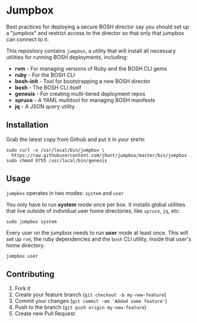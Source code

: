 Jumpbox
=======

Best practices for deploying a secure BOSH director say you should
set up a "jumpbox" and restrict access to the director so that
only that jumpbox can connect to it.

This repository contains `jumpbox`, a utility that will install
all necessary utilities for running BOSH deployments, including:

  - **rvm** - For managing versions of Ruby and the BOSH CLI gems
  - **ruby** - For the BOSH CLI
  - **bosh-init** - Tool for bootstrapping a new BOSH director
  - **bosh** - The BOSH CLI itself
  - **genesis** - For creating multi-tiered deployment repos
  - **spruce** - A YAML multitool for managing BOSH manifests
  - **jq** - A JSON query utility


Installation
------------

Grab the latest copy from Github and put it in your `$PATH`:

    sudo curl -o /usr/local/bin/jumpbox \
      https://raw.githubusercontent.com/jhunt/jumpbox/master/bin/jumpbox
    sudo chmod 0755 /usr/local/bin/genesis

Usage
-----

`jumpbox` operates in two modes: `system` and `user`

You only have to run **system** mode once per box.  It installs
global utilities that live outside of individual user home
directories, like `spruce`, `jq`, etc.

    sudo jumpbox system

Every user on the jumpbox needs to run **user** mode at least
once.  This will set up `rvm`, the ruby dependencies and the
`bosh` CLI utility, inside that user's home directory.

    jumpbox user


Contributing
------------

1. Fork it
2. Create your feature branch (`git checkout -b my-new-feature`)
3. Commit your changes (`git commit -am 'Added some feature'`)
4. Push to the branch (`git push origin my-new-feature`)
5. Create new Pull Request

